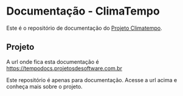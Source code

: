 # Documentação - ClimaTempo

Este é o repositório de documentação do [Projeto Climatempo](https://tempo.projetosdesoftware.com.br). 

## Projeto

A url onde fica esta documentação é https://tempodocs.projetosdesoftware.com.br

Este repositório é apenas para documentação. Acesse a url acima e conheça mais sobre o projeto. 